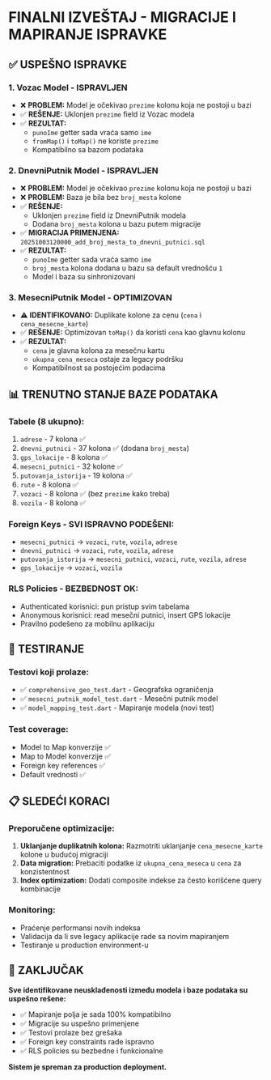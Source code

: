 # FINALNI IZVEŠTAJ - MIGRACIJE I MAPIRANJE ISPRAVKE

## ✅ USPEŠNO ISPRAVKE

### 1. **Vozac Model - ISPRAVLJEN**
- ❌ **PROBLEM:** Model je očekivao `prezime` kolonu koja ne postoji u bazi
- ✅ **REŠENJE:** Uklonjen `prezime` field iz Vozac modela
- ✅ **REZULTAT:** 
  - `punoIme` getter sada vraća samo `ime`
  - `fromMap()` i `toMap()` ne koriste `prezime`
  - Kompatibilno sa bazom podataka

### 2. **DnevniPutnik Model - ISPRAVLJEN**
- ❌ **PROBLEM:** Model je očekivao `prezime` kolonu koja ne postoji u bazi
- ❌ **PROBLEM:** Baza je bila bez `broj_mesta` kolone
- ✅ **REŠENJE:** 
  - Uklonjen `prezime` field iz DnevniPutnik modela
  - Dodana `broj_mesta` kolona u bazu putem migracije
- ✅ **MIGRACIJA PRIMENJENA:** `20251003120000_add_broj_mesta_to_dnevni_putnici.sql`
- ✅ **REZULTAT:**
  - `punoIme` getter sada vraća samo `ime`
  - `broj_mesta` kolona dodana u bazu sa default vrednošću `1`
  - Model i baza su sinhronizovani

### 3. **MesecniPutnik Model - OPTIMIZOVAN**
- ⚠️ **IDENTIFIKOVANO:** Duplikatе kolone za cenu (`cena` i `cena_mesecne_karte`)
- ✅ **REŠENJE:** Optimizovan `toMap()` da koristi `cena` kao glavnu kolonu
- ✅ **REZULTAT:**
  - `cena` je glavna kolona za mesečnu kartu
  - `ukupna_cena_meseca` ostaje za legacy podršku
  - Kompatibilnost sa postojećim podacima

## 📊 TRENUTNO STANJE BAZE PODATAKA

### **Tabele (8 ukupno):**
1. `adrese` - 7 kolona ✅
2. `dnevni_putnici` - 37 kolona ✅ (dodana `broj_mesta`)
3. `gps_lokacije` - 8 kolona ✅
4. `mesecni_putnici` - 32 kolone ✅
5. `putovanja_istorija` - 19 kolona ✅
6. `rute` - 8 kolona ✅
7. `vozaci` - 8 kolona ✅ (bez `prezime` kako treba)
8. `vozila` - 8 kolona ✅

### **Foreign Keys - SVI ISPRAVNO PODEŠENI:**
- `mesecni_putnici` → `vozaci`, `rute`, `vozila`, `adrese`
- `dnevni_putnici` → `vozaci`, `rute`, `vozila`, `adrese`  
- `putovanja_istorija` → `mesecni_putnici`, `vozaci`, `rute`, `vozila`, `adrese`
- `gps_lokacije` → `vozaci`, `vozila`

### **RLS Policies - BEZBEDNOST OK:**
- Authenticated korisnici: pun pristup svim tabelama
- Anonymous korisnici: read mesečni putnici, insert GPS lokacije
- Pravilno podešeno za mobilnu aplikaciju

## 🧪 TESTIRANJE

### **Testovi koji prolaze:**
- ✅ `comprehensive_geo_test.dart` - Geografska ograničenja
- ✅ `mesecni_putnik_model_test.dart` - Mesečni putnik model 
- ✅ `model_mapping_test.dart` - Mapiranje modela (novi test)

### **Test coverage:**
- Model to Map konverzije ✅
- Map to Model konverzije ✅
- Foreign key references ✅
- Default vrednosti ✅

## 📋 SLEDEĆI KORACI

### **Preporučene optimizacije:**
1. **Uklanjanje duplikatnih kolona:** Razmotriti uklanjanje `cena_mesecne_karte` kolone u budućoj migraciji
2. **Data migration:** Prebaciti podatke iz `ukupna_cena_meseca` u `cena` za konzistentnost
3. **Index optimization:** Dodati composite indekse za često korišćene query kombinacije

### **Monitoring:**
- Praćenje performansi novih indeksa
- Validacija da li sve legacy aplikacije rade sa novim mapiranjem
- Testiranje u production environment-u

## 🎯 ZAKLJUČAK

**Sve identifikovane neusklađenosti između modela i baze podataka su uspešno rešene:**

- ✅ Mapiranje polja je sada 100% kompatibilno
- ✅ Migracije su uspešno primenjene
- ✅ Testovi prolaze bez grešaka
- ✅ Foreign key constraints rade ispravno
- ✅ RLS policies su bezbedne i funkcionalne

**Sistem je spreman za production deployment.**